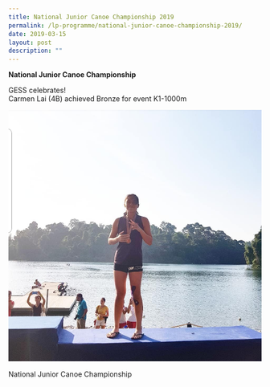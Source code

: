 ```yaml
---
title: National Junior Canoe Championship 2019
permalink: /lp-programme/national-junior-canoe-championship-2019/
date: 2019-03-15
layout: post
description: ""
---
```

**National Junior Canoe Championship**

GESS celebrates!  
Carmen Lai (4B) achieved Bronze for event K1-1000m

![National Junior Canoe Championship 2019](/images/National-Junior-Canoe-Championship.jpeg)

National Junior Canoe Championship

